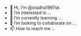 - 👋 Hi, I’m @sradha1997sk
- 👀 I’m interested in ...
- 🌱 I’m currently learning ...
- 💞️ I’m looking to collaborate on ...
- 📫 How to reach me ...

<!---
sradha1997sk/sradha1997sk is a ✨ special ✨ repository because its `README.md` (this file) appears on your GitHub profile.
You can click the Preview link to take a look at your changes.
--->
